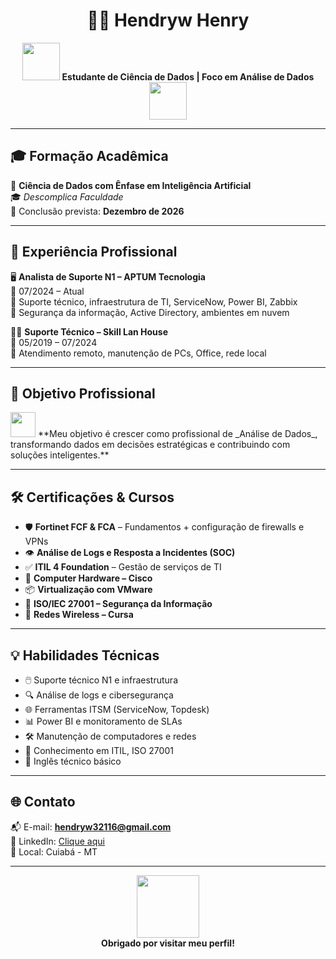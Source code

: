 <h1 align="center">👨‍💻 Hendryw Henry</h1>

<p align="center">
  <img src="https://media.giphy.com/media/SWoSkN6DxTszqIKEqv/giphy.gif" width="60"> 
  <strong>Estudante de Ciência de Dados | Foco em Análise de Dados</strong>
  <img src="https://media.giphy.com/media/26BRuo6sLetdllPAQ/giphy.gif" width="60">
</p>

---

## 🎓 Formação Acadêmica

📘 **Ciência de Dados com Ênfase em Inteligência Artificial**  
🎓 *Descomplica Faculdade*  
📅 Conclusão prevista: **Dezembro de 2026**

---

## 💼 Experiência Profissional

🖥️ **Analista de Suporte N1 – APTUM Tecnologia**  
📆 07/2024 – Atual  
🔧 Suporte técnico, infraestrutura de TI, ServiceNow, Power BI, Zabbix  
🔐 Segurança da informação, Active Directory, ambientes em nuvem

🧑‍🔧 **Suporte Técnico – Skill Lan House**  
📆 05/2019 – 07/2024  
📲 Atendimento remoto, manutenção de PCs, Office, rede local


---

## 🚀 Objetivo Profissional

<img src="https://media.giphy.com/media/eNAsjO55tPbgaor7ma/giphy.gif" width="40" />  
**Meu objetivo é crescer como profissional de _Análise de Dados_, transformando dados em decisões estratégicas e contribuindo com soluções inteligentes.**

---

## 🛠️ Certificações & Cursos

- 🛡️ **Fortinet FCF & FCA** – Fundamentos + configuração de firewalls e VPNs  
- 👁️ **Análise de Logs e Resposta a Incidentes (SOC)**  
- ✅ **ITIL 4 Foundation** – Gestão de serviços de TI  
- 💾 **Computer Hardware – Cisco**  
- 📦 **Virtualização com VMware**  
- 🔐 **ISO/IEC 27001 – Segurança da Informação**  
- 📡 **Redes Wireless – Cursa**

---

## 💡 Habilidades Técnicas

- 🖱️ Suporte técnico N1 e infraestrutura
- 🔍 Análise de logs e cibersegurança
- 🌐 Ferramentas ITSM (ServiceNow, Topdesk)
- 📊 Power BI e monitoramento de SLAs
- 🛠️ Manutenção de computadores e redes
- 🧠 Conhecimento em ITIL, ISO 27001
- 🧩 Inglês técnico básico

---

## 🌐 Contato

📬 E-mail: **hendryw32116@gmail.com**   
🔗 LinkedIn: [Clique aqui](https://www.linkedin.com/in/hendryw-henry-47a8a7216/)  
📍 Local: Cuiabá - MT

---

<p align="center">
  <img src="https://media.giphy.com/media/3oKIPwoeGErMmaI43C/giphy.gif" width="100"/>
  <br>
  <b>Obrigado por visitar meu perfil!</b>
</p>
